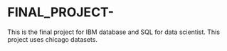 # FINAL_PROJECT-
This is the final project for IBM database and SQL for data scientist. This project uses chicago datasets. 
